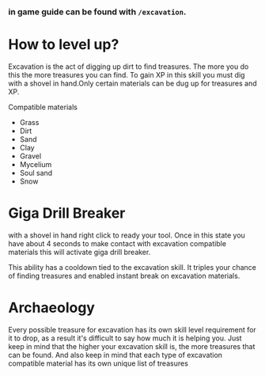 ### in game guide can be found with `/excavation`.

# How to level up?
Excavation is the act of digging up dirt to find treasures. The more you do this the more treasures you can find.
To gain XP in this skill you must dig with a shovel in hand.Only certain materials can be dug up for treasures and XP.

Compatible materials
- Grass
- Dirt
- Sand
- Clay
- Gravel
- Mycelium
- Soul sand
- Snow

# Giga Drill Breaker
with a shovel in hand right click to ready your tool. Once in this state you have about 4 seconds to make contact with excavation compatible materials this will activate giga drill breaker.

This ability has a cooldown tied to the excavation skill. It triples your chance of finding treasures and enabled instant break on excavation materials.

# Archaeology 
Every possible treasure for excavation has its own skill level requirement for it to drop, as a result it's difficult to say how much it is helping you. Just keep in mind that the higher your excavation skill is, the more treasures that can be found. And also keep in mind that each type of excavation compatible material has its own unique list of treasures